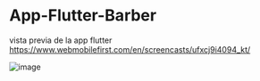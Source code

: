 # App-Flutter-Barber
vista previa de la app flutter  https://www.webmobilefirst.com/en/screencasts/ufxcj9i4094_kt/

![image](https://github.com/user-attachments/assets/ab704e86-4a09-439d-9eb9-59d6e07c7aff)
